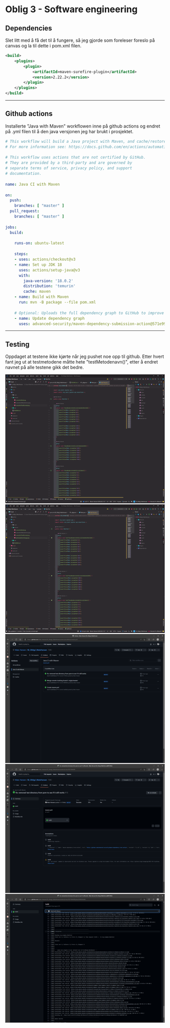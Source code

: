 # Oblig 3 - Software engineering


## Dependencies

Slet litt med å få det til å fungere, så jeg gjorde som foreleser foreslo på canvas og la til dette i pom.xml filen.

```xml
<build>
    <plugins>
        <plugin>           
            <artifactId>maven-surefire-plugin</artifactId>  
            <version>2.22.2</version>  
        </plugin>
    </plugins>
</build>  
```

---

## Github actions
Installerte "Java with Maven" workflowen inne på github actions og endret på .yml filen til å den java versjonen jeg har brukt i prosjektet.
    
```yml
# This workflow will build a Java project with Maven, and cache/restore any dependencies to improve the workflow execution time
# For more information see: https://docs.github.com/en/actions/automating-builds-and-tests/building-and-testing-java-with-maven

# This workflow uses actions that are not certified by GitHub.
# They are provided by a third-party and are governed by
# separate terms of service, privacy policy, and support
# documentation.

name: Java CI with Maven

on:
  push:
    branches: [ "master" ]
  pull_request:
    branches: [ "master" ]

jobs:
  build:

    runs-on: ubuntu-latest

    steps:
    - uses: actions/checkout@v3
    - name: Set up JDK 18
      uses: actions/setup-java@v3
      with:
        java-version: '18.0.2'
        distribution: 'temurin'
        cache: maven
    - name: Build with Maven
      run: mvn -B package --file pom.xml

    # Optional: Uploads the full dependency graph to GitHub to improve the quality of Dependabot alerts this repository can receive
    - name: Update dependency graph
      uses: advanced-security/maven-dependency-submission-action@571e99aab1055c2e71a1e2309b9691de18d6b7d6
```

---

## Testing
Oppdaget at testene ikke kjørte når jeg pushet noe opp til github. Etter hvert fant jeg ut at testmetodene måtte hete "testMetodenavn()", etter å endret navnet på alle testene gikk det bedre.


![image](pictures/testClassbeforeChange.png)
![image](pictures/testClassAfterChange.png)
![image](pictures/screenshotGithubActions.png)
![image](pictures/screenshotBuild.png)
![image](pictures/screenshotTestsRunned.png)